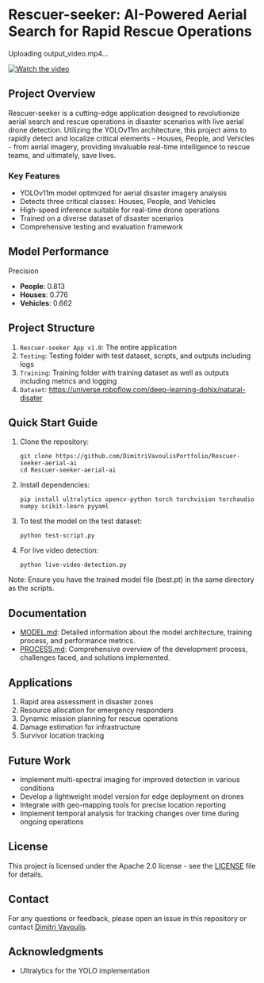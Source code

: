 # Rescuer-seeker: AI-Powered Aerial Search for Rapid Rescue Operations


Uploading output_video.mp4…


[![Watch the video](https://img.youtube.com/vi/XaHIW4iETJg/maxresdefault.jpg)](https://www.youtube.com/embed/XaHIW4iETJg)

## Project Overview

Rescuer-seeker is a cutting-edge application designed to revolutionize aerial search and rescue operations in disaster scenarios with live aerial drone detection. Utilizing the YOLOv11m architecture, this project aims to rapidly detect and localize critical elements - Houses, People, and Vehicles - from aerial imagery, providing invaluable real-time intelligence to rescue teams, and ultimately, save lives.

### Key Features

- YOLOv11m model optimized for aerial disaster imagery analysis
- Detects three critical classes: Houses, People, and Vehicles
- High-speed inference suitable for real-time drone operations
- Trained on a diverse dataset of disaster scenarios
- Comprehensive testing and evaluation framework

## Model Performance

Precision
- **People**: 0.813
- **Houses**: 0.776
- **Vehicles**: 0.662

## Project Structure

1. `Rescuer-seeker App v1.0`: The entire application
2. `Testing`: Testing folder with test dataset, scripts, and outputs including logs
3. `Training`: Training folder with training dataset as well as outputs including metrics and logging
4. `Dataset`: https://universe.roboflow.com/deep-learning-dohjx/natural-disater

## Quick Start Guide

1. Clone the repository:
   ```
   git clone https://github.com/DimitriVavoulisPortfolio/Rescuer-seeker-aerial-ai
   cd Rescuer-seeker-aerial-ai
   ```

2. Install dependencies:
   ```
   pip install ultralytics opencv-python torch torchvision torchaudio numpy scikit-learn pyyaml
   ```

3. To test the model on the test dataset:
   ```
   python test-script.py
   ```

4. For live video detection:
   ```
   python live-video-detection.py
   ```

Note: Ensure you have the trained model file (best.pt) in the same directory as the scripts.

## Documentation

- [MODEL.md](MODEL.md): Detailed information about the model architecture, training process, and performance metrics.
- [PROCESS.md](PROCESS.md): Comprehensive overview of the development process, challenges faced, and solutions implemented.

## Applications

1. Rapid area assessment in disaster zones
2. Resource allocation for emergency responders
3. Dynamic mission planning for rescue operations
4. Damage estimation for infrastructure
5. Survivor location tracking

## Future Work

- Implement multi-spectral imaging for improved detection in various conditions
- Develop a lightweight model version for edge deployment on drones
- Integrate with geo-mapping tools for precise location reporting
- Implement temporal analysis for tracking changes over time during ongoing operations

## License

This project is licensed under the Apache 2.0 license - see the [LICENSE](LICENSE) file for details.

## Contact

For any questions or feedback, please open an issue in this repository or contact [Dimitri Vavoulis](mailto:dimitrivavoulis3@gmail.com).

## Acknowledgments

- Ultralytics for the YOLO implementation
